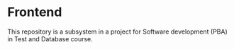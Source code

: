 # Frontend
This repository is a subsystem in a project for Software development (PBA) in Test and Database course.
